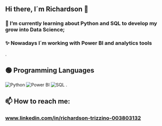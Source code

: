 ## Hi there, I´m Richardson 👋

### 🌱 I’m currently learning about Python and SQL to develop my grow into Data Science;
### ✨ Nowadays I´m working with Power BI and analytics tools
.
## 🟢 Programming Languages
![Python](https://img.shields.io/badge/C-black?style=for-the-badge&logo=c&logoColor=20C20E)
![Power BI](https://img.shields.io/badge/C-black?style=for-the-badge&logo=c&logoColor=20C20E)
![SQL](https://img.shields.io/badge/C-black?style=for-the-badge&logo=c&logoColor=20C20E)
.

## 📫 How to reach me:
### www.linkedin.com/in/richardson-trizzino-003803132





<!--
**Rixolino01/Rixolino01** is a ✨ _special_ ✨ repository because its `README.md` (this file) appears on your GitHub profile.

Here are some ideas to get you started:

- 🔭 I’m currently working on ...
- 🌱 I’m currently learning ...
- 👯 I’m looking to collaborate on ...
- 🤔 I’m looking for help with ...
- 💬 Ask me about ...
- 📫 How to reach me: ...
- 😄 Pronouns: ...
- ⚡ Fun fact: ...
-->
